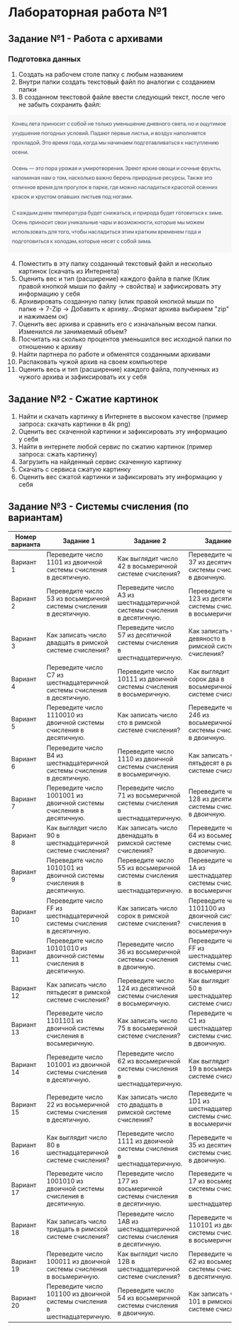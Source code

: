 # Лабораторная работа №1

## Задание №1 - Работа с архивами

### Подготовка данных

1. Создать на рабочем столе папку с любым названием
2. Внутри папки создать текстовый файл по аналогии с созданием папки
3. В созданном текстовой файле ввести следующий текст, после чего не забыть сохранить файл:

![1](1.png)

4. Поместить в эту папку созданный текстовый файл и несколько картинок (скачать из Интернета)
5. Оценить вес и тип (расширение) каждого файла в папке (Клик правой кнопкой мыши по файлу -> свойства) и зафиксировать эту информацию у себя
6. Архивировать созданную папку (клик правой кнопкой мыши по папке -> 7-Zip -> Добавить к архиву...Формат архива выбираем "zip" и нажимаем ок)
7. Оценить вес архива и сравнить его с изначальным весом папки. Изменился ли занимаемый объем?
8. Посчитать на сколько процентов уменьшился вес исходной папки по отношению к архиву
9. Найти партнера по работе и обменятся созданными архивами
10. Распаковать чужой архив на своем компьютере
11. Оценить весь и тип (расширение) каждого файла, полученных из чужого архива и зафиксировать их у себя

## Задание №2 - Сжатие картинок

1. Найти и скачать картинку в Интернете в высоком качестве (пример запроса: скачать картинки в 4k png)
2. Оценить вес скаченной картинки и зафиксировать эту информацию у себя
3. Найти в интернете любой сервис по сжатию картинок (пример запроса: сжать картинку)
4. Загрузить на найденный сервис скаченную картинку
5. Скачать с сервиса сжатую картинку
6. Оценить вес сжатой картинки и зафиксировать эту информацию у себя

## Задание №3 - Системы счисления (по вариантам)

| **Номер варианта** | **Задание 1**                                                              | **Задание 2**                                                              | **Задание 3**                                                               |
| ------------------ | -------------------------------------------------------------------------- | -------------------------------------------------------------------------- | --------------------------------------------------------------------------- |
| Вариант 1          | Переведите число 1101 из двоичной системы счисления в десятичную.          | Как выглядит число 42 в восьмеричной системе счисления?                    | Переведите число 37 из десятичной системы счисления в двоичную.             |
| Вариант 2          | Переведите число 53 из восьмеричной системы счисления в десятичную.        | Переведите число A3 из шестнадцатеричной системы счисления в десятичную.   | Переведите число 123 из десятичной системы счисления в восьмеричную.        |
| Вариант 3          | Как записать число двадцать в римской системе счисления?                   | Переведите число 57 из десятичной системы счисления в шестнадцатеричную.   | Как записать число девяносто в римской системе счисления?                   |
| Вариант 4          | Переведите число C7 из шестнадцатеричной системы счисления в десятичную.   | Переведите число 10111 из двоичной системы счисления в восьмеричную.       | Как выглядит число сорок два в восьмеричной системе счисления?              |
| Вариант 5          | Переведите число 1110010 из двоичной системы счисления в десятичную.       | Как записать число сто в римской системе счисления?                        | Переведите число 246 из восьмеричной системы счисления в двоичную.          |
| Вариант 6          | Переведите число B4 из шестнадцатеричной системы счисления в десятичную.   | Переведите число 1110 из двоичной системы счисления в восьмеричную.        | Как записать число пятьдесят в римской системе счисления?                   |
| Вариант 7          | Переведите число 1001001 из двоичной системы счисления в десятичную.       | Переведите число 71 из восьмеричной системы счисления в шестнадцатеричную. | Переведите число 128 из десятичной системы счисления в двоичную.            |
| Вариант 8          | Как выглядит число 90 в шестнадцатеричной системе счисления?               | Как записать число двенадцать в римской системе счисления?                 | Переведите число 64 из восьмеричной системы счисления в двоичную.           |
| Вариант 9          | Переведите число 1010101 из двоичной системы счисления в десятичную.       | Переведите число 55 из восьмеричной системы счисления в шестнадцатеричную. | Переведите число 1A из шестнадцатеричной системы счисления в восьмеричную.  |
| Вариант 10         | Переведите число FF из шестнадцатеричной системы счисления в десятичную.   | Как записать число сорок в римской системе счисления?                      | Переведите число 1101100 из двоичной системы счисления в восьмеричную.      |
| Вариант 11         | Переведите число 10101010 из двоичной системы счисления в десятичную.      | Переведите число 36 из восьмеричной системы счисления в двоичную.          | Переведите число FF из шестнадцатеричной системы счисления в восьмеричную.  |
| Вариант 12         | Как записать число пятьдесят в римской системе счисления?                  | Переведите число 124 из десятичной системы счисления в восьмеричную.       | Как выглядит число 50 в шестнадцатеричной системе счисления?                |
| Вариант 13         | Переведите число 1101101 из двоичной системы счисления в восьмеричную.     | Как записать число 75 в восьмеричной системе счисления?                    | Переведите число C1 из шестнадцатеричной системы счисления в двоичную.      |
| Вариант 14         | Переведите число 101001 из двоичной системы счисления в десятичную.        | Переведите число 62 из восьмеричной системы счисления в шестнадцатеричную. | Как выглядит число 19 в восьмеричной системе счисления?                     |
| Вариант 15         | Переведите число 22 из восьмеричной системы счисления в десятичную.        | Как записать число сто двадцать в римской системе счисления?               | Переведите число 1D1 из шестнадцатеричной системы счисления в восьмеричную. |
| Вариант 16         | Как выглядит число 80 в шестнадцатеричной системе счисления?               | Переведите число 1111 из двоичной системы счисления в шестнадцатеричную.   | Переведите число 35 из десятичной системы счисления в двоичную.             |
| Вариант 17         | Переведите число 1001010 из двоичной системы счисления в десятичную.       | Переведите число 177 из восьмеричной системы счисления в десятичную.       | Переведите число 17 из восьмеричной системы счисления в шестнадцатеричную.  |
| Вариант 18         | Как записать число тридцать в римской системе счисления?                   | Переведите число 1AB из шестнадцатеричной системы счисления в десятичную.  | Переведите число 110101 из двоичной системы счисления в восьмеричную.      |
| Вариант 19         | Переведите число 100011 из двоичной системы счисления в восьмеричную.      | Как выглядит число 12B в шестнадцатеричной системе счисления?              | Переведите число 62 из восьмеричной системы счисления в десятичную.         |
| Вариант 20         | Переведите число 101100 из двоичной системы счисления в шестнадцатеричную. | Переведите число 54 из восьмеричной системы счисления в двоичную.          | Как записать число 101 в римской системе счисления?                         |

